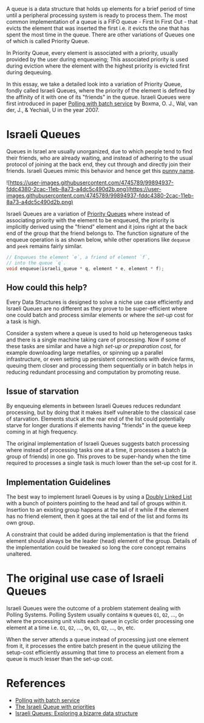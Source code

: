 A queue is a data structure that holds up elements for a brief period of time until a peripheral processing system is ready to process them. The most common implementation of a queue is a FIFO queue - First In First Out - that evicts the element that was inserted the first i.e. it evicts the one that has spent the most time in the queue. There are other variations of Queues one of which is called Priority Queue.

In Priority Queue, every element is associated with a priority, usually provided by the user during enqueueing; This associated priority is used during eviction where the element with the highest priority is evicted first during dequeuing.

In this essay, we take a detailed look into a variation of Priority Queue, fondly called Israeli Queues, where the priority of the element is defined by the affinity of it with one of its "friends" in the queue. Israeli Queues were first introduced in paper [Polling with batch service](https://pure.tue.nl/ws/files/2152975/632939.pdf) by Boxma, O. J., Wal, van der, J., & Yechiali, U in the year 2007.

# Israeli Queues

Queues in Israel are usually unorganized, due to which people tend to find their friends, who are already waiting, and instead of adhering to the usual protocol of joining at the back end, they cut through and directly join their friends. Israeli Queues mimic this behavior and hence get this [punny name](https://www.tandfonline.com/doi/abs/10.1080/15326340802427497).

![https://user-images.githubusercontent.com/4745789/99894937-fddc4380-2cac-11eb-8a73-a4dc5c490d2b.png](https://user-images.githubusercontent.com/4745789/99894937-fddc4380-2cac-11eb-8a73-a4dc5c490d2b.png)

Israeli Queues are a variation of [Priority Queues](https://en.wikipedia.org/wiki/Priority_queue) where instead of associating priority with the element to be enqueued, the priority is implicitly derived using the "friend" element and it joins right at the back end of the group that the friend belongs to. The function signature of the enqueue operation is as shown below, while other operations like `dequeue` and `peek` remains fairly similar.

```c
// Enqueues the element `e`, a friend of element `f`,
// into the queue `q`.
void enqueue(israeli_queue * q, element * e, element * f);
```

## How could this help?

Every Data Structures is designed to solve a niche use case efficiently and Israeli Queues are no different as they prove to be super-efficient where one could batch and process similar elements or where the *set-up* cost for a task is high.

Consider a system where a queue is used to hold up heterogeneous tasks and there is a single machine taking care of processing. Now if some of these tasks are similar and have a high *set-up or preparation cost*, for example downloading large metafiles, or spinning up a parallel infrastructure, or even setting up persistent connections with device farms, queuing them closer and processing them sequentially or in batch helps in reducing redundant processing and computation by promoting reuse.

## Issue of starvation

By enqueuing elements in between Israeli Queues reduces redundant processing, but by doing that it makes itself vulnerable to the classical case of starvation. Elements stuck at the rear end of the list could potentially starve for longer durations if elements having "friends" in the queue keep coming in at high frequency.

The original implementation of Israeli Queues suggests batch processing where instead of processing tasks one at a time, it processes a batch (a group of friends) in one go. This proves to be super-handy when the time required to processes a single task is much lower than the set-up cost for it.

## Implementation Guidelines

The best way to implement Israeli Queues is by using a [Doubly Linked List](https://en.wikipedia.org/wiki/Doubly_linked_list) with a bunch of pointers pointing to the head and tail of groups within it. Insertion to an existing group happens at the tail of it while if the element has no friend element, then it goes at the tail end of the list and forms its own group.

A constraint that could be added during implementation is that the friend element should always be the leader (head) element of the group. Details of the implementation could be tweaked so long the core concept remains unaltered.

# The original use case of Israeli Queues

Israeli Queues were the outcome of a problem statement dealing with Polling Systems. Polling System usually contains `N` queues `Q1`, `Q2`, ..., `Qn` where the processing unit visits each queue in cyclic order processing one element at a time i.e. `Q1`, `Q2`, ..., `Qn`, `Q1`, `Q2`, ..., `Qn`, etc.

When the server attends a queue instead of processing just one element from it, it processes the entire batch present in the queue utilizing the setup-cost efficiently assuming that time to process an element from a queue is much lesser than the set-up cost.

# References

- [Polling with batch service](https://pure.tue.nl/ws/files/2152975/632939.pdf)
- [The Israeli Queue with priorities](http://www.math.tau.ac.il/~uriy/Papers/IQ-with-Priorities.pdf)
- [Israeli Queues: Exploring a bizarre data structure](https://rapidapi.com/blog/israeli-queues-exploring-a-bizarre-data-structure/)
